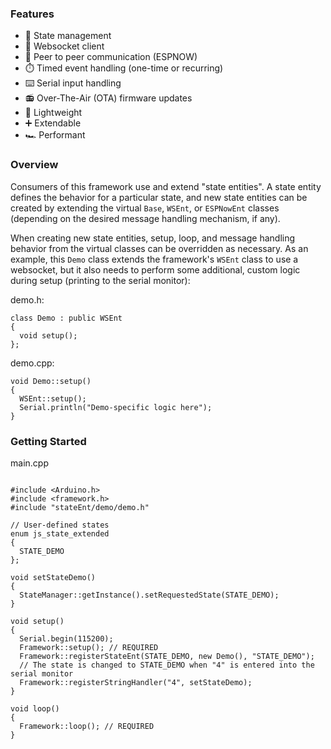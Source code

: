 ### Features

- :trident: State management
- :electric_plug: Websocket client
- :handshake: Peer to peer communication (ESPNOW)
- :stopwatch: Timed event handling (one-time or recurring)
- :keyboard: Serial input handling
- :radio: Over-The-Air (OTA) firmware updates
- :leaves: Lightweight
- :heavy_plus_sign: Extendable
- :racing_car: Performant

### Overview

Consumers of this framework use and extend "state entities". A state entity defines the behavior for a particular state, and new state entities can be created by extending the virtual `Base`, `WSEnt`, or `ESPNowEnt` classes (depending on the desired message handling mechanism, if any).

When creating new state entities, setup, loop, and message handling behavior from the virtual classes can be overridden as necessary. As an example, this `Demo` class extends the framework's `WSEnt` class to use a websocket, but it also needs to perform some additional, custom logic during setup (printing to the serial monitor):

demo.h:

```
class Demo : public WSEnt
{
  void setup();
};
```

demo.cpp:

```
void Demo::setup()
{
  WSEnt::setup();
  Serial.println("Demo-specific logic here");
}
```

### Getting Started

main.cpp

```

#include <Arduino.h>
#include <framework.h>
#include "stateEnt/demo/demo.h"

// User-defined states
enum js_state_extended
{
  STATE_DEMO
};

void setStateDemo()
{
  StateManager::getInstance().setRequestedState(STATE_DEMO);
}

void setup()
{
  Serial.begin(115200);
  Framework::setup(); // REQUIRED
  Framework::registerStateEnt(STATE_DEMO, new Demo(), "STATE_DEMO");
  // The state is changed to STATE_DEMO when "4" is entered into the serial monitor
  Framework::registerStringHandler("4", setStateDemo);
}

void loop()
{
  Framework::loop(); // REQUIRED
}

```
